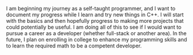 I am beginning my journey as a self-taught programmer, and I want to document my progress while I learn and try new things in C++. I will start with the basics and then hopefully progress to making more projects that could potentially be useful. I am doing all of this to see if I would want to pursue a career as a developer (whether full-stack or another area). In the future, I plan on enrolling in college to enhance my programming skills and to learn the required math to be a competent developer. 
